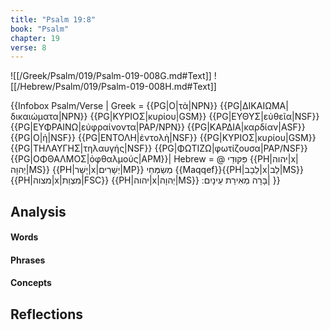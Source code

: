 ```yaml
---
title: "Psalm 19:8"
book: "Psalm"
chapter: 19
verse: 8
---
```

![[/Greek/Psalm/019/Psalm-019-008G.md#Text]]
![[/Hebrew/Psalm/019/Psalm-019-008H.md#Text]]

{{Infobox Psalm/Verse |
  Greek = {{PG|Ο|τὰ|NPN}} {{PG|ΔΙΚΑΙΩΜΑ|δικαιώματα|NPN}} {{PG|ΚΥΡΙΟΣ|κυρίου|GSM}} {{PG|ΕΥΘΥΣ|εὐθεῖα|NSF}} {{PG|ΕΥΦΡΑΙΝΩ|εὐφραίνοντα|PAP/NPN}} {{PG|ΚΑΡΔΙΑ|καρδίαν|ASF}} {{PG|Ο|ἡ|NSF}} {{PG|ΕΝΤΟΛΗ|ἐντολὴ|NSF}} {{PG|ΚΥΡΙΟΣ|κυρίου|GSM}} {{PG|ΤΗΛΑΥΓΗΣ|τηλαυγής|NSF}} {{PG|ΦΩΤΙΖΩ|φωτίζουσα|PAP/NSF}} {{PG|ΟΦΘΑΛΜΟΣ|ὀφθαλμούς|APM}}|
  Hebrew = @
פִּקּוּדֵי
{{PH|יהוה|x|יְהוָה|MS}} {{PH|יָשָׁר|x|יְשָׁרִים|MP}}
מְשַׂמְּחֵי
{{Maqqef}}{{PH|לֵבָב|x|לֵב|MS}} {{PH|מצוה|x|מִצְוַת|FSC}} {{PH|יהוה|x|יְהוָה|MS}}
בָּרָה
מְאִירַת
עֵינָיִם
׃|
}}

## Analysis

#### Words

#### Phrases

#### Concepts

## Reflections
